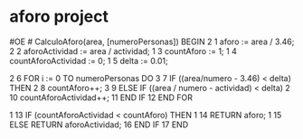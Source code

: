 # aforo project




#OE    #
				CalculoAforo(area, [numeroPersonas]) 
				BEGIN
2		1			aforo := area / 3.46;
2		2			aforoActividad := area / actividad;
1		3			countAforo := 1;
1		4			countAforoActividad := 0;
1		5			delta := 0.01;

2		6			FOR i := 0 TO numeroPersonas DO
3		7				IF ((area/numero - 3.46) < delta) THEN
2		8					countAforo++;
3		9				ELSE IF ((area / numero - actividad) < delta)
2		10					countAforoActividad++;
		11				END IF
		12			END FOR

1		13			IF (countAforoActividad < countAforo) THEN
1		14				RETURN aforo;
1		15			ELSE RETURN aforoActividad;
		16			END IF
		17		END






